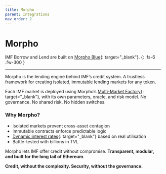 ```yaml
---
title: Morpho
parent: Integrations
nav_order: 2
---
```


# Morpho

IMF Borrow and Lend are built on [Morpho Blue](https://morpho.org){: target="_blank"}.
{: .fs-6 .fw-300 }

---

Morpho is the lending engine behind IMF’s credit system. A trustless framework for creating isolated, immutable lending markets for any token.

Each IMF market is deployed using Morpho’s [Multi-Market Factory](https://docs.morpho.org/overview/concepts/vault/){: target="_blank"}, with its own parameters, oracle, and risk model. No governance. No shared risk. No hidden switches.

### Why Morpho?

- Isolated markets prevent cross-asset contagion  
- Immutable contracts enforce predictable logic  
- [Dynamic interest rates](https://docs.morpho.org/overview/concepts/irm){: target="_blank"} based on real utilisation  
- Battle-tested with billions in TVL

Morpho lets IMF offer credit without compromise. **Transparent, modular, and built for the long tail of Ethereum**.

**Credit, without the complexity. Security, without the governance.**
